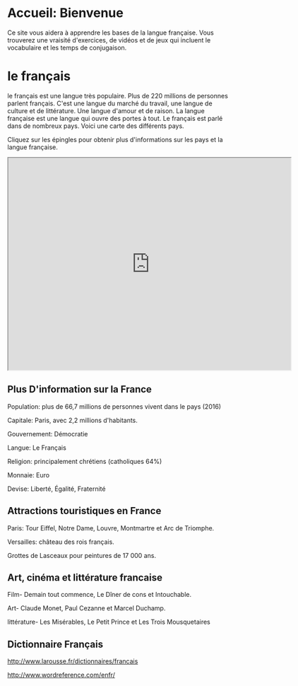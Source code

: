 <h1>Accueil: Bienvenue</h1>

Ce site vous aidera à apprendre les bases de la langue française. Vous trouverez une vraisité d'exercices, de vidéos et de jeux qui
incluent le vocabulaire et les temps de conjugaison.

# le français  
le français est une langue très populaire. Plus de 220 millions de personnes parlent français. 
C'est une langue du marché du travail, une langue de culture et de littérature. 
Une langue d'amour et de raison. La langue française est une langue qui ouvre des portes à tout. 
Le français est parlé dans de nombreux pays. Voici une carte des différents pays.

Cliquez sur les épingles pour obtenir plus d'informations sur les pays et la langue française.

<iframe src="https://www.google.com/maps/d/embed?mid=1uLU5fPWfe1gOV1aN5poZlTDULoA" width="640" height="480"></iframe>


<h2>Plus D'information sur la France</h2>                                                    

Population: plus de 66,7 millions de personnes vivent dans le pays (2016)

Capitale: Paris, avec 2,2 millions d'habitants.

Gouvernement: Démocratie

Langue: Le Français

Religion: principalement chrétiens (catholiques 64%)

Monnaie: Euro 

Devise: Liberté, Égalité, Fraternité

<h2>Attractions touristiques en France</h2>

Paris: Tour Eiffel, Notre Dame, Louvre, Montmartre et Arc de Triomphe.

Versailles: château des rois français.

Grottes de Lasceaux pour peintures de 17 000 ans.


<h2>Art, cinéma et littérature francaise</h2>

Film-  Demain tout commence, Le Dîner de cons et Intouchable.

Art- Claude Monet, Paul Cezanne et Marcel Duchamp.

littérature- Les Misérables, Le Petit Prince et  Les Trois Mousquetaires

<h2> Dictionnaire Français</h2>

http://www.larousse.fr/dictionnaires/francais

http://www.wordreference.com/enfr/
